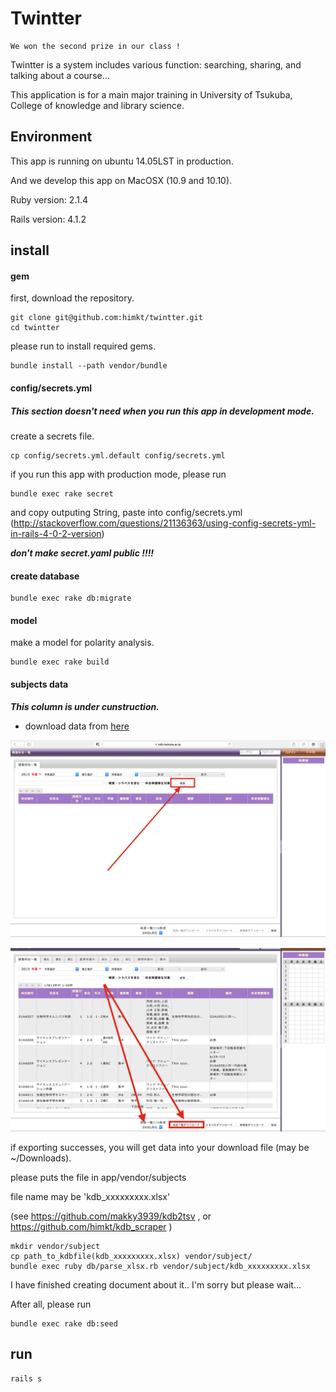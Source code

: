 # Twintter

```
We won the second prize in our class !
```

Twintter is a system includes various function: searching, sharing, and talking about a course...

This application is for a main major training in University of Tsukuba, College of knowledge and library science.

## Environment

This app is running on ubuntu 14.05LST in production.

And we develop this app on MacOSX (10.9 and 10.10).

Ruby version: 2.1.4

Rails version: 4.1.2

## install

#### gem

first, download the repository.

```shell
git clone git@github.com:himkt/twintter.git
cd twintter
```

please run to install required gems.

```shell
bundle install --path vendor/bundle
```

#### config/secrets.yml

##### ___This section doesn't need when you run this app in development mode.___

create a secrets file.
```shell
cp config/secrets.yml.default config/secrets.yml
```

if you run this app with production mode, please run
```shell
bundle exec rake secret
```
and copy outputing String, paste into config/secrets.yml (http://stackoverflow.com/questions/21136363/using-config-secrets-yml-in-rails-4-0-2-version)

___don't make secret.yaml public !!!!___


#### create database
```shell
bundle exec rake db:migrate
```

#### model

make a model for polarity analysis.

```shell
bundle exec rake build
```

#### subjects data

___This column is under cunstruction.___

* download data from [here](https://kdb.tsukuba.ac.jp/)

![KDBを開き検索を行う](screen_shots/検索.png)

![データをエクスポートする](screen_shots/エクスポート.png)

if exporting successes, you will get data into your download file (may be ~/Downloads).  

please puts the file in app/vendor/subjects  

file name may be 'kdb_xxxxxxxxx.xlsx'

(see https://github.com/makky3939/kdb2tsv , or https://github.com/himkt/kdb_scraper )

```shell
mkdir vendor/subject
cp path_to_kdbfile(kdb_xxxxxxxxx.xlsx) vendor/subject/
bundle exec ruby db/parse_xlsx.rb vendor/subject/kdb_xxxxxxxxx.xlsx
```

I have finished creating document about it.. I'm sorry but please wait...  

After all, please run

```shell
bundle exec rake db:seed
```

## run

```shell
rails s
```

